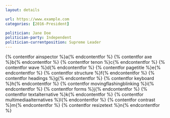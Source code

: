 ```yaml
---
layout: details

url: https://www.example.com
categories: [2016-President]

politician: Jane Doe
politician-party: Independent
politician-currentposition: Supreme Leader
---
```


{% contentfor ainspector %}a{% endcontentfor %}
{% contentfor axe %}b{% endcontentfor %}
{% contentfor tenon %}c{% endcontentfor %}
{% contentfor wave %}d{% endcontentfor %}
{% contentfor pagetitle %}e{% endcontentfor %}
{% contentfor structure %}f{% endcontentfor %}
{% contentfor headings %}g{% endcontentfor %}
{% contentfor keyboard %}h{% endcontentfor %}
{% contentfor movingflashingblinking %}i{% endcontentfor %}
{% contentfor forms %}j{% endcontentfor %}
{% contentfor textalternative %}k{% endcontentfor %}
{% contentfor multimediaalternatives %}l{% endcontentfor %}
{% contentfor contrast %}m{% endcontentfor %}
{% contentfor resizetext %}n{% endcontentfor %}
